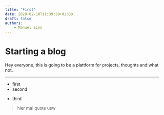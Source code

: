 ```yaml
---
title: "First"
date: 2020-02-10T11:39:58+01:00
draft: false
authors:
    - Manuel Sinn
---
```


# Starting a blog

Hey everyone, this is going to be a plattform for projects, thoughts and what not.
___
* first
* second
- third

> hier mal quote usw
